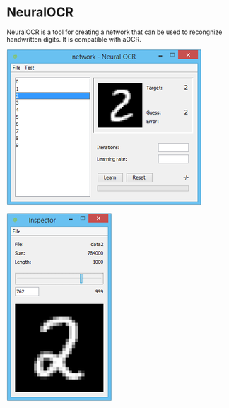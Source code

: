 # NeuralOCR

NeuralOCR is a tool for creating a network that can be used to recongnize handwritten digits.  It is compatible with aOCR. 

![](screenshots/screen1.png?raw=true)

![](screenshots/screen2.png?raw=true)